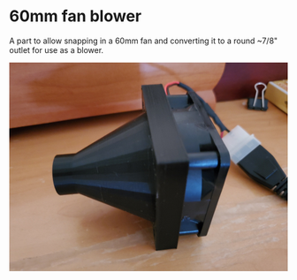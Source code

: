# 60mm fan blower

A part to allow snapping in a 60mm fan and converting it to a round ~7/8" outlet for use as a blower.

![photo of part](60mm_fan_blower.jpg)
